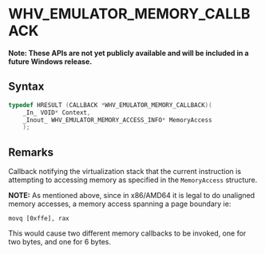 # WHV_EMULATOR_MEMORY_CALLBACK
**Note: These APIs are not yet publicly available and will be included in a future Windows release.**

## Syntax

```c
typedef HRESULT (CALLBACK *WHV_EMULATOR_MEMORY_CALLBACK)(
    _In_ VOID* Context,
    _Inout_ WHV_EMULATOR_MEMORY_ACCESS_INFO* MemoryAccess
    );
```

## Remarks
Callback notifying the virtualization stack that the current instruction is attempting to accessing memory as specified in the `MemoryAccess` structure.

**NOTE:** As mentioned above, since in x86/AMD64 it is legal to do unaligned memory accesses, a memory access spanning a page boundary ie:

`movq [0xffe], rax `

This would cause two different memory callbacks to be invoked, one for two bytes, and one for 6 bytes.
